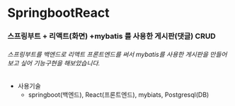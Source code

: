# SpringbootReact

<h3>스프링부트 + 리액트(화면) +mybatis 를 사용한 게시판(댓글) CRUD</h3>
<h6>스프링부트를 백엔드로 리액트 프론트엔드를 써서 mybatis를 사용한 게시판을 만들어보고 싶어 기능구현을 해보았습니다.</h6> 


* 사용기술
  * springboot(백엔드), React(프론트엔드), mybiats, Postgresql(DB)
  
 


